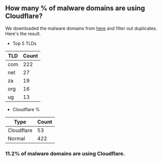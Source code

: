 ## How many % of malware domains are using Cloudflare?


We downloaded the malware domains from [here](https://urlhaus.abuse.ch) and filter out duplicates.
Here's the result.


[//]: # (start replacement)


- Top 5 TLDs

| TLD | Count |
| --- | --- |
| com | 222 |
| net | 27 |
| za | 19 |
| org | 16 |
| ug | 13 |


- Cloudflare %

| Type | Count |
| --- | --- |
| Cloudflare | 53 |
| Normal | 422 |


### 11.2% of malware domains are using Cloudflare.